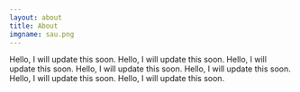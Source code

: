```yaml
---
layout: about
title: About
imgname: sau.png
---
```


 Hello, I will update this soon.  Hello, I will update this soon.  Hello, I will update this soon.  Hello, I will update this soon.  Hello, I will update this soon.  Hello, I will update this soon.  Hello, I will update this soon.
